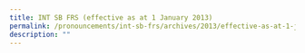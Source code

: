 ```yaml
---
title: INT SB FRS (effective as at 1 January 2013)
permalink: /pronouncements/int-sb-frs/archives/2013/effective-as-at-1-january-2013/
description: ""
---
```

